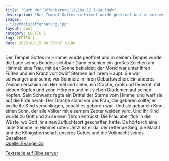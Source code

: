 ```yaml
---
title: "Buch der Offenbarung 11,19a.12,1-6a.10ab"
description: "Der Tempel Gottes im Himmel wurde geöffnet und in seinem Tempel wurde die Lade seines Bundes sichtbar: Dann erschien ein großes Zeichen am Himmel: eine Frau, mit der Sonne bekleidet; der Mond war unter ihren Füßen und ein Kranz von zwölf Sternen auf ihrem Haupt. Sie war schwanger...."
images:
- "/symbols/offenbarung.jpg"
layout: post
category: LECTIO 1
tag: LECTIO 1
date: 2025-08-15 06:30:07 +0100
---
```

Der Tempel Gottes im Himmel wurde geöffnet und in seinem Tempel wurde die Lade seines Bundes sichtbar:
Dann erschien ein großes Zeichen am Himmel: eine Frau, mit der Sonne bekleidet; der Mond war unter ihren Füßen und ein Kranz von zwölf Sternen auf ihrem Haupt.
Sie war schwanger und schrie vor Schmerz in ihren Geburtswehen.<!--more-->
Ein anderes Zeichen erschien am Himmel und siehe, ein Drache, groß und feuerrot, mit sieben Köpfen und zehn Hörnern und mit sieben Diademen auf seinen Köpfen.
Sein Schwanz fegte ein Drittel der Sterne vom Himmel und warf sie auf die Erde herab. Der Drache stand vor der Frau, die gebären sollte; er wollte ihr Kind verschlingen, sobald es geboren war.
Und sie gebar ein Kind, einen Sohn, der alle Völker mit eisernem Zepter weiden wird. Und ihr Kind wurde zu Gott und zu seinem Thron entrückt.
Die Frau aber floh in die Wüste, wo Gott ihr einen Zufluchtsort geschaffen hatte.
Da hörte ich eine laute Stimme im Himmel rufen:
Jetzt ist er da, der rettende Sieg, die Macht und die Königsherrschaft unseres Gottes und die Vollmacht seines Gesalbten.<br>
[Quelle: Evangelizo](https://evangeliumtagfuertag.org/DE/gospel)

[Textstelle auf Bibelserver](https://www.bibleserver.com/EU/Offenbarung11,19a.12,1-6a.10ab)
